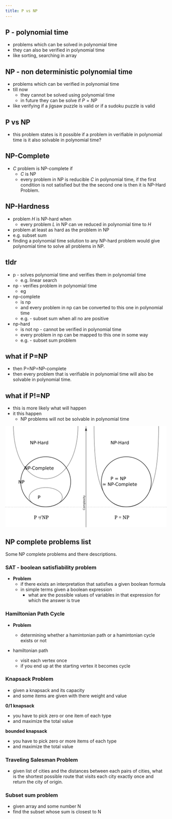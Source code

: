 ```yaml
---
title: P vs NP
---
```


## P - polynomial time

- problems which can be solved in polynomial time
- they can also be verified in polynomial time
- like sorting, searching in array

## NP - non deterministic polynomial time

- problems which can be verified in polynomial time
- till now
    - they cannot be solved using polynomial time
    - in future they can be solve if $P=NP$
- like verifying if a jigsaw puzzle is valid or if a sudoku puzzle is valid

## P vs NP

- this problem states is it possible if a problem in verifiable in polynomial time
  is it also solvable in polynomial time?

## NP-Complete

- $C$ problem is NP-complete if
    - $C$ is NP
    - every problem in NP is reducible $C$ in polynomial time,
      if the first condition is not satisfied but the the second one is
      then it is NP-Hard Problem.

## NP-Hardness

- problem $H$ is NP-hard when
    - every problem $L$ in NP can ve reduced in polynomial time to $H$
- problem at least as hard as the problem in NP
- e.g. subset sum
- finding a polynomial time solution to any NP-hard problem would give
  polynomial time to solve all problems in NP.

## tldr

- p - solves polynomial time and verifies them in polynomial time
    - e.g. linear search
- np - verifies problem in polynomial time
    - eg
- np-complete
    - is np
    - and every problem in np can be converted to this one in polynomial time
    - e.g. - subset sum when all no are positive
- np-hard
    - is not np - cannot be verified in polynomial time
    - every problem in np can be mapped to this one in some way
    - e.g. - subset sum problem

## what if P=NP

- then P=NP=NP-complete
- then every problem that is verifiable in polynomial time will also be solvable
  in polynomial time.

## what if P!=NP

- this is more likely what will happen
- it this happen
    - NP problems will not be solvable in polynomial time

![pvsnp](img/p-vs-np.svg)

## NP complete problems list

Some NP complete problems and there descriptions.

### SAT - boolean satisfiability problem

- **Problem**
    - if there exists an interpretation that satisfies a given boolean formula
    - in simple terms given a boolean expression
        - what are the possible values of variables in that expression for which the answer is true

### Hamiltonian Path Cycle

- **Problem**
    - determining whether a hamintonian path or a hamintonian cycle exists or not

- hamiltonian path
    - visit each vertex once
    - if you end up at the starting vertex it becomes cycle

### Knapsack Problem

- given a knapsack and its capacity
- and some items are given with there weight and value

**0/1 knapsack**

- you have to pick zero or one item of each type
- and maximize the total value

**bounded knapsack**

- you have to pick zero or more items of each type
- and maximize the total value

### Traveling Salesman Problem

- given list of cities and the distances between each pairs of cities, what is the
  shortest possible route that visits each city exactly once and return the city of origin.

### Subset sum problem

- given array and some number N
- find the subset whose sum is closest to N

